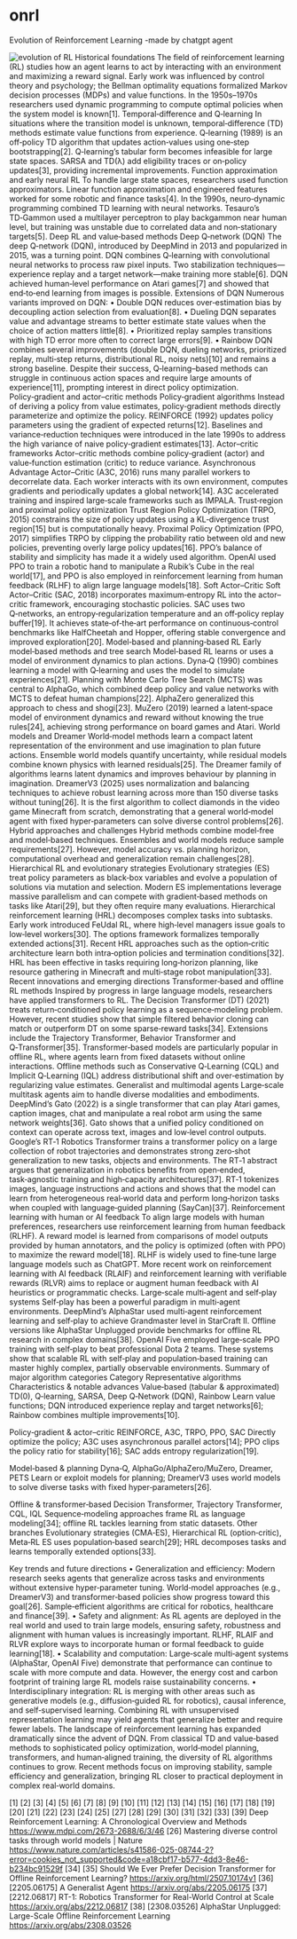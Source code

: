 # onrl

Evolution of Reinforcement Learning
 -made by chatgpt agent


![evolution of RL]()
Historical foundations
The field of reinforcement learning (RL) studies how an agent learns to act by interacting with an environment and maximizing a reward signal. Early work was influenced by control theory and psychology; the Bellman optimality equations formalized Markov decision processes (MDPs) and value functions. In the 1950s–1970s researchers used dynamic programming to compute optimal policies when the system model is known[1].
Temporal‑difference and Q‑learning
In situations where the transition model is unknown, temporal‑difference (TD) methods estimate value functions from experience. Q‑learning (1989) is an off‑policy TD algorithm that updates action‑values using one‑step bootstrapping[2]. Q‑learning’s tabular form becomes infeasible for large state spaces. SARSA and TD(λ) add eligibility traces or on‑policy updates[3], providing incremental improvements.
Function approximation and early neural RL
To handle large state spaces, researchers used function approximators. Linear function approximation and engineered features worked for some robotic and finance tasks[4]. In the 1990s, neuro‑dynamic programming combined TD learning with neural networks. Tesauro’s TD‑Gammon used a multilayer perceptron to play backgammon near human level, but training was unstable due to correlated data and non‑stationary targets[5].
Deep RL and value‑based methods
Deep Q‑network (DQN)
The deep Q‑network (DQN), introduced by DeepMind in 2013 and popularized in 2015, was a turning point. DQN combines Q‑learning with convolutional neural networks to process raw pixel inputs. Two stabilization techniques—experience replay and a target network—make training more stable[6]. DQN achieved human‑level performance on Atari games[7] and showed that end‑to‑end learning from images is possible.
Extensions of DQN
Numerous variants improved on DQN:
•	Double DQN reduces over‑estimation bias by decoupling action selection from evaluation[8].
•	Dueling DQN separates value and advantage streams to better estimate state values when the choice of action matters little[8].
•	Prioritized replay samples transitions with high TD error more often to correct large errors[9].
•	Rainbow DQN combines several improvements (double DQN, dueling networks, prioritized replay, multi‑step returns, distributional RL, noisy nets)[10] and remains a strong baseline.
Despite their success, Q‑learning–based methods can struggle in continuous action spaces and require large amounts of experience[11], prompting interest in direct policy optimization.
Policy‑gradient and actor–critic methods
Policy‑gradient algorithms
Instead of deriving a policy from value estimates, policy‑gradient methods directly parameterize and optimize the policy. REINFORCE (1992) updates policy parameters using the gradient of expected returns[12]. Baselines and variance‑reduction techniques were introduced in the late 1990s to address the high variance of naive policy‑gradient estimates[13].
Actor–critic frameworks
Actor–critic methods combine policy‑gradient (actor) and value‑function estimation (critic) to reduce variance. Asynchronous Advantage Actor–Critic (A3C, 2016) runs many parallel workers to decorrelate data. Each worker interacts with its own environment, computes gradients and periodically updates a global network[14]. A3C accelerated training and inspired large‑scale frameworks such as IMPALA.
Trust‑region and proximal policy optimization
Trust Region Policy Optimization (TRPO, 2015) constrains the size of policy updates using a KL‑divergence trust region[15] but is computationally heavy. Proximal Policy Optimization (PPO, 2017) simplifies TRPO by clipping the probability ratio between old and new policies, preventing overly large policy updates[16]. PPO’s balance of stability and simplicity has made it a widely used algorithm. OpenAI used PPO to train a robotic hand to manipulate a Rubik’s Cube in the real world[17], and PPO is also employed in reinforcement learning from human feedback (RLHF) to align large language models[18].
Soft Actor–Critic
Soft Actor–Critic (SAC, 2018) incorporates maximum‑entropy RL into the actor–critic framework, encouraging stochastic policies. SAC uses two Q‑networks, an entropy‑regularization temperature and an off‑policy replay buffer[19]. It achieves state‑of‑the‑art performance on continuous‑control benchmarks like HalfCheetah and Hopper, offering stable convergence and improved exploration[20].
Model‑based and planning‑based RL
Early model‑based methods and tree search
Model‑based RL learns or uses a model of environment dynamics to plan actions. Dyna‑Q (1990) combines learning a model with Q‑learning and uses the model to simulate experiences[21]. Planning with Monte Carlo Tree Search (MCTS) was central to AlphaGo, which combined deep policy and value networks with MCTS to defeat human champions[22]. AlphaZero generalized this approach to chess and shogi[23]. MuZero (2019) learned a latent‑space model of environment dynamics and reward without knowing the true rules[24], achieving strong performance on board games and Atari.
World models and Dreamer
World‑model methods learn a compact latent representation of the environment and use imagination to plan future actions. Ensemble world models quantify uncertainty, while residual models combine known physics with learned residuals[25]. The Dreamer family of algorithms learns latent dynamics and improves behaviour by planning in imagination. DreamerV3 (2025) uses normalization and balancing techniques to achieve robust learning across more than 150 diverse tasks without tuning[26]. It is the first algorithm to collect diamonds in the video game Minecraft from scratch, demonstrating that a general world‑model agent with fixed hyper‑parameters can solve diverse control problems[26].
Hybrid approaches and challenges
Hybrid methods combine model‑free and model‑based techniques. Ensembles and world models reduce sample requirements[27]. However, model accuracy vs. planning horizon, computational overhead and generalization remain challenges[28].
Hierarchical RL and evolutionary strategies
Evolutionary strategies (ES) treat policy parameters as black‑box variables and evolve a population of solutions via mutation and selection. Modern ES implementations leverage massive parallelism and can compete with gradient‑based methods on tasks like Atari[29], but they often require many evaluations.
Hierarchical reinforcement learning (HRL) decomposes complex tasks into subtasks. Early work introduced FeUdal RL, where high‑level managers issue goals to low‑level workers[30]. The options framework formalizes temporally extended actions[31]. Recent HRL approaches such as the option‑critic architecture learn both intra‑option policies and termination conditions[32]. HRL has been effective in tasks requiring long‑horizon planning, like resource gathering in Minecraft and multi‑stage robot manipulation[33].
Recent innovations and emerging directions
Transformer‑based and offline RL methods
Inspired by progress in large language models, researchers have applied transformers to RL. The Decision Transformer (DT) (2021) treats return‑conditioned policy learning as a sequence‑modeling problem. However, recent studies show that simple filtered behavior cloning can match or outperform DT on some sparse‑reward tasks[34]. Extensions include the Trajectory Transformer, Behavior Transformer and Q‑Transformer[35]. Transformer‑based models are particularly popular in offline RL, where agents learn from fixed datasets without online interactions. Offline methods such as Conservative Q‑Learning (CQL) and Implicit Q‑Learning (IQL) address distributional shift and over‑estimation by regularizing value estimates.
Generalist and multimodal agents
Large‑scale multitask agents aim to handle diverse modalities and embodiments. DeepMind’s Gato (2022) is a single transformer that can play Atari games, caption images, chat and manipulate a real robot arm using the same network weights[36]. Gato shows that a unified policy conditioned on context can operate across text, images and low‑level control outputs.
Google’s RT‑1 Robotics Transformer trains a transformer policy on a large collection of robot trajectories and demonstrates strong zero‑shot generalization to new tasks, objects and environments. The RT‑1 abstract argues that generalization in robotics benefits from open‑ended, task‑agnostic training and high‑capacity architectures[37]. RT‑1 tokenizes images, language instructions and actions and shows that the model can learn from heterogeneous real‑world data and perform long‑horizon tasks when coupled with language‑guided planning (SayCan)[37].
Reinforcement learning with human or AI feedback
To align large models with human preferences, researchers use reinforcement learning from human feedback (RLHF). A reward model is learned from comparisons of model outputs provided by human annotators, and the policy is optimized (often with PPO) to maximize the reward model[18]. RLHF is widely used to fine‑tune large language models such as ChatGPT. More recent work on reinforcement learning with AI feedback (RLAIF) and reinforcement learning with verifiable rewards (RLVR) aims to replace or augment human feedback with AI heuristics or programmatic checks.
Large‑scale multi‑agent and self‑play systems
Self‑play has been a powerful paradigm in multi‑agent environments. DeepMind’s AlphaStar used multi‑agent reinforcement learning and self‑play to achieve Grandmaster level in StarCraft II. Offline versions like AlphaStar Unplugged provide benchmarks for offline RL research in complex domains[38]. OpenAI Five employed large‑scale PPO training with self‑play to beat professional Dota 2 teams. These systems show that scalable RL with self‑play and population‑based training can master highly complex, partially observable environments.
Summary of major algorithm categories
Category	Representative algorithms	Characteristics & notable advances
Value‑based (tabular & approximated)	TD(0), Q‑learning, SARSA, Deep Q‑Network (DQN), Rainbow	Learn value functions; DQN introduced experience replay and target networks[6]; Rainbow combines multiple improvements[10].

Policy‑gradient & actor–critic	REINFORCE, A3C, TRPO, PPO, SAC	Directly optimize the policy; A3C uses asynchronous parallel actors[14]; PPO clips the policy ratio for stability[16]; SAC adds entropy regularization[19].

Model‑based & planning	Dyna‑Q, AlphaGo/AlphaZero/MuZero, Dreamer, PETS	Learn or exploit models for planning; DreamerV3 uses world models to solve diverse tasks with fixed hyper‑parameters[26].

Offline & transformer‑based	Decision Transformer, Trajectory Transformer, CQL, IQL	Sequence‑modeling approaches frame RL as language modeling[34]; offline RL tackles learning from static datasets.
Other branches	Evolutionary strategies (CMA‑ES), Hierarchical RL (option‑critic), Meta‑RL	ES uses population‑based search[29]; HRL decomposes tasks and learns temporally extended options[33].

Key trends and future directions
•	Generalization and efficiency: Modern research seeks agents that generalize across tasks and environments without extensive hyper‑parameter tuning. World‑model approaches (e.g., DreamerV3) and transformer‑based policies show progress toward this goal[26]. Sample‑efficient algorithms are critical for robotics, healthcare and finance[39].
•	Safety and alignment: As RL agents are deployed in the real world and used to train large models, ensuring safety, robustness and alignment with human values is increasingly important. RLHF, RLAIF and RLVR explore ways to incorporate human or formal feedback to guide learning[18].
•	Scalability and computation: Large‑scale multi‑agent systems (AlphaStar, OpenAI Five) demonstrate that performance can continue to scale with more compute and data. However, the energy cost and carbon footprint of training large RL models raise sustainability concerns.
•	Interdisciplinary integration: RL is merging with other areas such as generative models (e.g., diffusion‑guided RL for robotics), causal inference, and self‑supervised learning. Combining RL with unsupervised representation learning may yield agents that generalize better and require fewer labels.
The landscape of reinforcement learning has expanded dramatically since the advent of DQN. From classical TD and value‑based methods to sophisticated policy optimization, world‑model planning, transformers, and human‑aligned training, the diversity of RL algorithms continues to grow. Recent methods focus on improving stability, sample efficiency and generalization, bringing RL closer to practical deployment in complex real‑world domains.
 
[1] [2] [3] [4] [5] [6] [7] [8] [9] [10] [11] [12] [13] [14] [15] [16] [17] [18] [19] [20] [21] [22] [23] [24] [25] [27] [28] [29] [30] [31] [32] [33] [39] Deep Reinforcement Learning: A Chronological Overview and Methods
https://www.mdpi.com/2673-2688/6/3/46
[26] Mastering diverse control tasks through world models | Nature
https://www.nature.com/articles/s41586-025-08744-2?error=cookies_not_supported&code=a18cbf17-b577-4dd3-8e46-b234bc91529f
[34] [35] Should We Ever Prefer Decision Transformer for Offline Reinforcement Learning?
https://arxiv.org/html/2507.10174v1
[36] [2205.06175] A Generalist Agent
https://arxiv.org/abs/2205.06175
[37] [2212.06817] RT-1: Robotics Transformer for Real-World Control at Scale
https://arxiv.org/abs/2212.06817
[38] [2308.03526] AlphaStar Unplugged: Large-Scale Offline Reinforcement Learning
https://arxiv.org/abs/2308.03526
